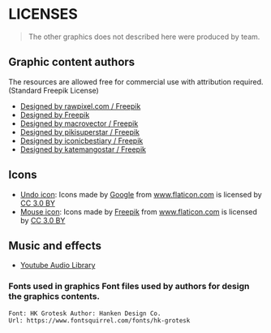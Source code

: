 # LICENSES

> The other graphics does not described here were produced by team.

## Graphic content authors

The resources are allowed free for commercial use with attribution required. (Standard Freepik License)

- [Designed by rawpixel.com / Freepik](http://www.freepik.com)
- [Designed by Freepik](http://www.freepik.com)
- [Designed by macrovector / Freepik](http://www.freepik.com)
- [Designed by pikisuperstar / Freepik](http://www.freepik.com)
- [Designed by iconicbestiary / Freepik](http://www.freepik.com)
- [Designed by katemangostar / Freepik](http://www.freepik.com)

## Icons
- [Undo icon](https://www.flaticon.com/free-icon/undo-button_60690#term=undo&page=1&position=4): Icons made by <a href="https://www.flaticon.com/authors/google" title="Google">Google</a> from <a href="https://www.flaticon.com/" title="Flaticon">www.flaticon.com</a> is licensed by <a href="http://creativecommons.org/licenses/by/3.0/" title="Creative Commons BY 3.0" target="_blank">CC 3.0 BY</a>
- [Mouse icon](https://www.flaticon.com/free-icon/computer-mouse_167713#term=mouse&page=1&position=28): Icons made by <a href="https://www.freepik.com/" title="Freepik">Freepik</a> from <a href="https://www.flaticon.com/"                 title="Flaticon">www.flaticon.com</a> is licensed by <a href="http://creativecommons.org/licenses/by/3.0/" title="Creative Commons BY 3.0" target="_blank">CC 3.0 BY</a>

## Music and effects

- [Youtube Audio Library](https://www.youtube.com/audiolibrary/music)

### Fonts used in graphics Font files used by authors for design the graphics contents. 

```
Font: HK Grotesk Author: Hanken Design Co. 
Url: https://www.fontsquirrel.com/fonts/hk-grotesk
```
